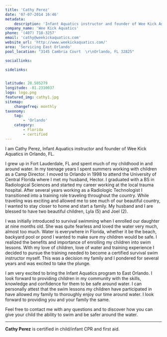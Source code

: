 ```yaml
---
title: 'Cathy Perez'
date: '07-07-2014 16:46'
metadata:
    description: 'Infant Aquatics instructor and founder of Wee Kick Aquatics in Orlando, FL.'
company_name: 'Wee Kick Aquatics' 
phone: '(407) 718-3257'
email: 'cathy@weekickaquatics.com'
website_url: 'http://www.weekickaquatics.com/'
area: 'Servicing East Orlando'
pool_location: "3145 Cambria Court  \r\nOrlando, FL 32825"

sociallinks:

sidelinks:

    
latitude: 28.505279
longitude: -81.2310037
logo: logo.png
featured_img: cathy1.jpg
sitemap:
    changefreq: monthly
taxonomy:
    tag:
        - 'Orlando'
    category:
        - Florida
        - certified
---
```

I am Cathy Perez, Infant Aquatics instructor and founder of Wee Kick Aquatics in Orlando, FL.

I grew up in Fort Lauderdale, FL and spent much of my childhood in and around water. In my teenage years I spent summers working with children as a Camp Director. I moved to Orlando in 1998 to attend the University of Central Florida where I met my husband, Hector. I graduated with a BS in Radiological Sciences and started my career working at the local trauma hospital. After several years working as a Radiologic Technologist I transitioned into a training role traveling throughout the country. While traveling was exciting and allowed me to see much of our beautiful country, I wanted to stay closer to home and start a family. My husband and I are blessed to have two beautiful children, Lyla (5) and Joel (2).

I was initially introduced to survival swimming when I enrolled our daughter at nine months old. She was quite fearless and loved the water very much, almost too much. Water is everywhere in Florida, whether it be the beach, backyard pool or pond I wanted to make sure my children would be safe. I realized the benefits and importance of enrolling my children into swim lessons. With my love of children, love of water and training experience I decided to pursue the training needed to become a certified survival swim instructor myself. This was a decision my family and I pondered for several years and was excited to take the plunge.

I am very excited to bring the Infant Aquatics program to East Orlando. I look forward to providing children in my community with the skills, knowledge and confidence for them to be safe around water. I can personally attest that the swim lessons my children have participated in have allowed my family to thoroughly enjoy our time around water. I look forward to providing you and your family the same.

Feel free to contact me with any questions and to discover how you can give your child the ability to swim and be safer around the water.

---

**Cathy Perez** is certified in child/infant CPR and first aid.
